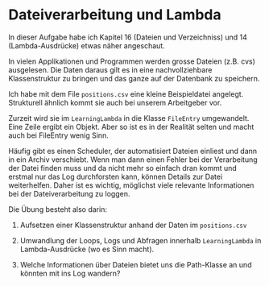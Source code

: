 # Dateiverarbeitung und Lambda #

In dieser Aufgabe habe ich Kapitel 16 (Dateien und Verzeichniss) und 14 (Lambda-Ausdrücke) etwas näher angeschaut.

In vielen Applikationen und Programmen werden grosse Dateien (z.B. cvs) ausgelesen. Die Daten daraus gilt es in eine nachvollziehbare Klassenstruktur zu bringen und das ganze auf der Datenbank zu speichern.

Ich habe mit dem File ``positions.csv`` eine kleine Beispieldatei angelegt. Strukturell ähnlich kommt sie auch bei unserem Arbeitgeber vor.

Zurzeit wird sie im ``LearningLambda`` in die Klasse ``FileEntry`` umgewandelt. Eine Zeile ergibt ein Objekt. Aber so ist es in der Realität selten und macht auch bei FileEntry wenig Sinn. 

Häufig gibt es einen Scheduler, der automatisiert Dateien einliest und dann in ein Archiv verschiebt. 
Wenn man dann einen Fehler bei der Verarbeitung der Datei finden muss und da nicht mehr so einfach dran kommt und erstmal nur das Log durchforsten kann, können Details zur Datei weiterhelfen. Daher ist es wichtig, möglichst viele relevante Informationen bei der Dateiverarbeitung zu loggen. 

Die Übung besteht also darin:

1. Aufsetzen einer Klassenstruktur anhand der Daten im ``positions.csv``

2. Umwandlung der Loops, Logs und Abfragen innerhalb ``LearningLambda`` in Lambda-Ausdrücke (wo es Sinn macht).

3. Welche Informationen über Dateien bietet uns die Path-Klasse an und könnten mit ins Log wandern?